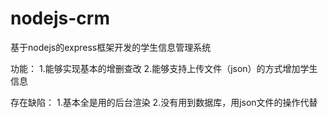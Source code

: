 # nodejs-crm
基于nodejs的express框架开发的学生信息管理系统

功能：
1.能够实现基本的增删查改
2.能够支持上传文件（json）的方式增加学生信息

存在缺陷：
1.基本全是用的后台渲染
2.没有用到数据库，用json文件的操作代替

